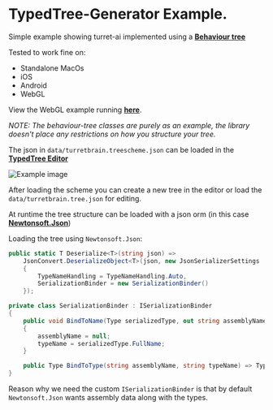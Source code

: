# **TypedTree-Generator** Example.

Simple example showing turret-ai implemented using a [**Behaviour tree**](https://en.wikipedia.org/wiki/Behavior_tree)

Tested to work fine on:
* Standalone MacOs
* iOS
* Android
* WebGL

View the WebGL example running [**here**](https://bastian.tech/unity/typedtree-generator-example/).

*NOTE: The behaviour-tree classes are purely as an example, the library doesn't place any restrictions on how you structure your tree.*

The json in `data/turretbrain.treescheme.json` can be loaded in the [**TypedTree Editor**](https://bastian.tech/tree)

![Example image](https://bastian.tech/media/typedtree-generator-unity.example.png)

After loading the scheme you can create a new tree in the editor or load the `data/turretbrain.tree.json` for editing.

At runtime the tree structure can be loaded with a json orm (in this case [**Newtonsoft.Json**](https://www.newtonsoft.com/json))

Loading the tree using `Newtonsoft.Json`:
```c#
public static T Deserialize<T>(string json) =>
    JsonConvert.DeserializeObject<T>(json, new JsonSerializerSettings
    {
        TypeNameHandling = TypeNameHandling.Auto,
        SerializationBinder = new SerializationBinder()
    });

private class SerializationBinder : ISerializationBinder
{
    public void BindToName(Type serializedType, out string assemblyName, out string typeName)
    {
        assemblyName = null;
        typeName = serializedType.FullName;
    }

    public Type BindToType(string assemblyName, string typeName) => Type.GetType(typeName);
}
```
Reason why we need the custom `ISerializationBinder` is that by default `Newtonsoft.Json` wants assembly data along with the types.
